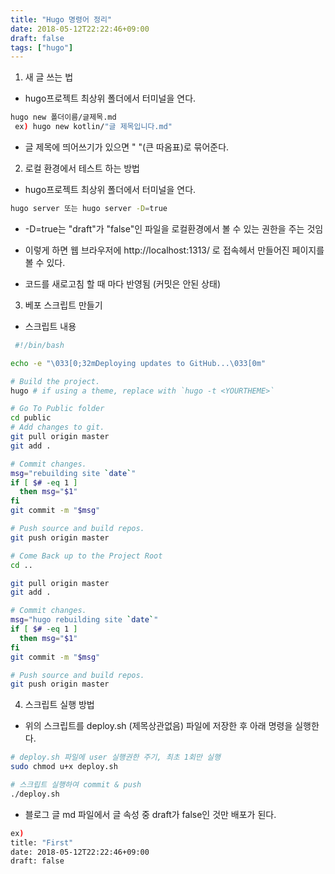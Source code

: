 ```yaml
---
title: "Hugo 명령어 정리"
date: 2018-05-12T22:22:46+09:00
draft: false
tags: ["hugo"]
---
```


1. 새 글 쓰는 법

  - hugo프로젝트 최상위 폴더에서 터미널을 연다.

```sh
hugo new 폴더이름/글제목.md
 ex) hugo new kotlin/"글 제목입니다.md"
```

  * 글 제목에 띄어쓰기가 있으면 " "(큰 따옴표)로 묶어준다.

2. 로컬 환경에서 테스트 하는 방법

  - hugo프로젝트 최상위 폴더에서 터미널을 연다.

```sh
hugo server 또는 hugo server -D=true
```
  *  -D=true는 "draft"가 "false"인 파일을 로컬환경에서 볼 수 있는 권한을 주는 것임
  
  * 이렇게 하면 웹 브라우저에 http://localhost:1313/ 로 접속헤서 만들어진 페이지를 볼 수 있다.
  * 코드를 새로고침 할 때 마다 반영됨 (커밋은 안된 상태)
 
3. 베포 스크립트 만들기 

  - 스크립트 내용

```sh
 #!/bin/bash

echo -e "\033[0;32mDeploying updates to GitHub...\033[0m"

# Build the project.
hugo # if using a theme, replace with `hugo -t <YOURTHEME>`

# Go To Public folder
cd public
# Add changes to git.
git pull origin master
git add .

# Commit changes.
msg="rebuilding site `date`"
if [ $# -eq 1 ]
  then msg="$1"
fi
git commit -m "$msg"

# Push source and build repos.
git push origin master

# Come Back up to the Project Root
cd ..

git pull origin master
git add .

# Commit changes.
msg="hugo rebuilding site `date`"
if [ $# -eq 1 ]
  then msg="$1"
fi
git commit -m "$msg"

# Push source and build repos.
git push origin master
```

 4. 스크립트 실행 방법

  - 위의 스크립트를 deploy.sh (제목상관없음) 파일에 저장한 후 아래 명령을 실행한다.

```sh
# deploy.sh 파일에 user 실행권한 주기, 최초 1회만 실행 
sudo chmod u+x deploy.sh

# 스크립트 실행하여 commit & push 
./deploy.sh
```

  * 블로그 글 md 파일에서 글 속성 중 draft가 false인 것만 배포가 된다.

```sh
ex) 
title: "First"
date: 2018-05-12T22:22:46+09:00
draft: false
```
